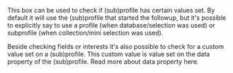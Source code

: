 This box can be used to check if (sub)profile has certain values set. By
default it will use the (sub)profile that started the followup, but it's
possible to explicitly say to use a profile (when database/selection was
used) or subprofile (when collection/mini selection was used).

Beside checking fields or interests it's also possible to check for
a custom value set on a (sub)profile. This custom value is value set on
the data property of the (sub)profile. Read more about data property here.
